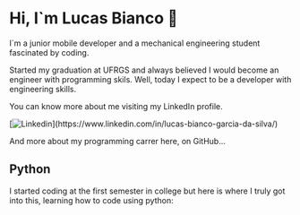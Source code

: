 # Hi, I`m Lucas Bianco 👋

I`m a junior mobile developer and a mechanical engineering student fascinated by coding.

Started my graduation at UFRGS and always believed I would become an engineer with programming skils. Well, today I expect to be a developer with engineering skills.

You can know more about me visiting my LinkedIn profile.

[![Linkedin](https://img.shields.io/badge/linkedin-%230077B5.svg?&style=for-the-badge&logo=linkedin&logoColor=white")](https://www.linkedin.com/in/lucas-bianco-garcia-da-silva/)

And more about my programming carrer here, on GitHub...


## Python
I started coding at the first semester in college but here is where I truly got into this, learning how to code using python: 



<!--
**lucasbiancogs/lucasbiancogs** is a ✨ _special_ ✨ repository because its `README.md` (this file) appears on your GitHub profile.

Here are some ideas to get you started:

- 🔭 I’m currently working on ...
- 🌱 I’m currently learning ...
- 👯 I’m looking to collaborate on ...
- 🤔 I’m looking for help with ...
- 💬 Ask me about ...
- 📫 How to reach me: ...
- 😄 Pronouns: ...
- ⚡ Fun fact: ...
-->
